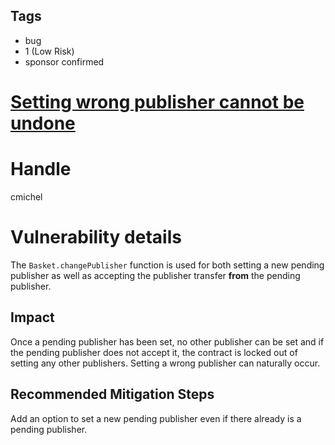## Tags

- bug
- 1 (Low Risk)
- sponsor confirmed

# [Setting wrong publisher cannot be undone](https://github.com/code-423n4/2021-09-defiprotocol-findings/issues/222) 

# Handle

cmichel


# Vulnerability details

The `Basket.changePublisher` function is used for both setting a new pending publisher as well as accepting the publisher transfer **from** the pending publisher.

## Impact
Once a pending publisher has been set, no other publisher can be set and if the pending publisher does not accept it, the contract is locked out of setting any other publishers.
Setting a wrong publisher can naturally occur.

## Recommended Mitigation Steps
Add an option to set a new pending publisher even if there already is a pending publisher.


